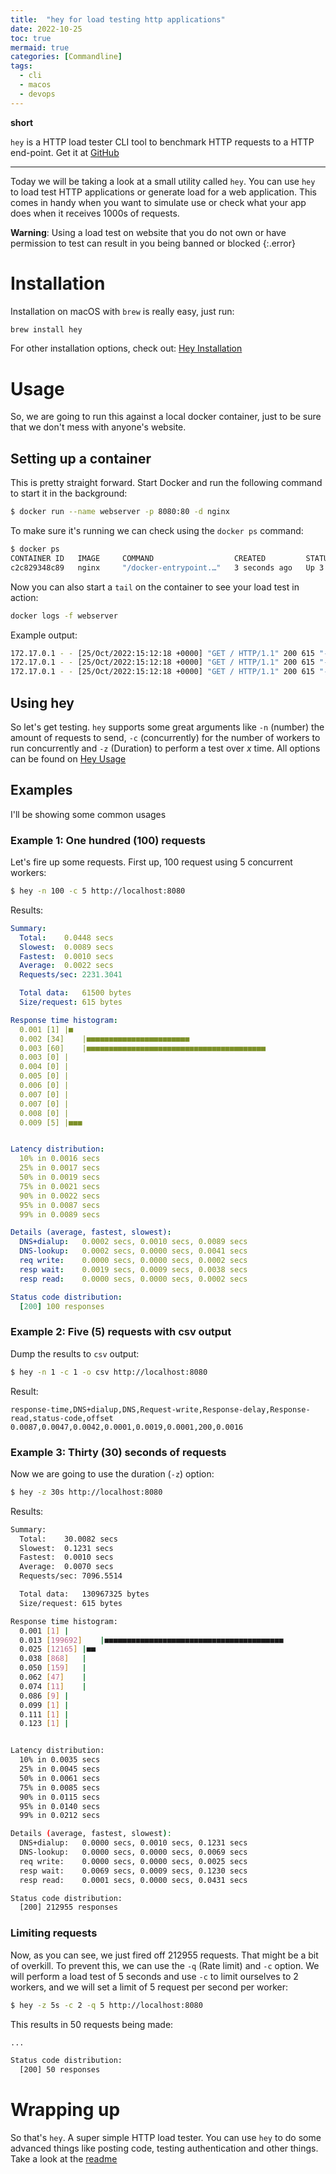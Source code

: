 ```yaml
---
title:  "hey for load testing http applications"
date: 2022-10-25
toc: true
mermaid: true
categories: [Commandline]
tags: 
  - cli
  - macos
  - devops
---
```


**short**

`hey` is a HTTP load tester CLI tool to benchmark HTTP requests to a HTTP end-point. Get it at [GitHub](https://github.com/rakyll/hey)

---

Today we will be taking a look at a small utility called `hey`. You can use `hey` to load test HTTP applications or generate load for a web application. This comes in handy when you want to simulate use or check what your app does when it receives 1000s of requests.

**Warning**: Using a load test on website that you do not own or have permission to test can result in you being banned or blocked
{:.error}

# Installation

Installation on macOS with `brew` is really easy, just run:

```bash
brew install hey
```

For other installation options, check out: [Hey Installation](https://github.com/rakyll/hey#installation)

# Usage

So, we are going to run this against a local docker container, just to be sure that we don't mess with anyone's website.

## Setting up a container

This is pretty straight forward. Start Docker and run the following command to start it in the background:

```bash
$ docker run --name webserver -p 8080:80 -d nginx
```

To make sure it's running we can check using the `docker ps` command:

```bash
$ docker ps
CONTAINER ID   IMAGE     COMMAND                  CREATED         STATUS         PORTS                                   NAMES
c2c829348c89   nginx     "/docker-entrypoint.…"   3 seconds ago   Up 3 seconds   0.0.0.0:8080->80/tcp, :::8080->80/tcp   webserver
```

Now you can also start a `tail` on the container to see your load test in action:

```bash
docker logs -f webserver
```

Example output:

```bash
172.17.0.1 - - [25/Oct/2022:15:12:18 +0000] "GET / HTTP/1.1" 200 615 "-" "hey/0.0.1" "-"
172.17.0.1 - - [25/Oct/2022:15:12:18 +0000] "GET / HTTP/1.1" 200 615 "-" "hey/0.0.1" "-"
172.17.0.1 - - [25/Oct/2022:15:12:18 +0000] "GET / HTTP/1.1" 200 615 "-" "hey/0.0.1" "-"
```

## Using hey

So let's get testing. `hey` supports some great arguments like `-n` (number) the amount of requests to send, `-c` (concurrently) for the number of workers to run concurrently and `-z` (Duration) to perform a test over *x* time.
All options can be found on [Hey Usage](https://github.com/rakyll/hey#usage)

## Examples

I'll be showing some common usages

### Example 1: One hundred (100) requests

Let's fire up some requests. First up, 100 request using 5 concurrent workers:

```bash
$ hey -n 100 -c 5 http://localhost:8080
```

Results:

```yaml
Summary:
  Total:	0.0448 secs
  Slowest:	0.0089 secs
  Fastest:	0.0010 secs
  Average:	0.0022 secs
  Requests/sec:	2231.3041

  Total data:	61500 bytes
  Size/request:	615 bytes

Response time histogram:
  0.001 [1]	|■
  0.002 [34]	|■■■■■■■■■■■■■■■■■■■■■■■
  0.003 [60]	|■■■■■■■■■■■■■■■■■■■■■■■■■■■■■■■■■■■■■■■■
  0.003 [0]	|
  0.004 [0]	|
  0.005 [0]	|
  0.006 [0]	|
  0.007 [0]	|
  0.007 [0]	|
  0.008 [0]	|
  0.009 [5]	|■■■


Latency distribution:
  10% in 0.0016 secs
  25% in 0.0017 secs
  50% in 0.0019 secs
  75% in 0.0021 secs
  90% in 0.0022 secs
  95% in 0.0087 secs
  99% in 0.0089 secs

Details (average, fastest, slowest):
  DNS+dialup:	0.0002 secs, 0.0010 secs, 0.0089 secs
  DNS-lookup:	0.0002 secs, 0.0000 secs, 0.0041 secs
  req write:	0.0000 secs, 0.0000 secs, 0.0002 secs
  resp wait:	0.0019 secs, 0.0009 secs, 0.0038 secs
  resp read:	0.0000 secs, 0.0000 secs, 0.0002 secs

Status code distribution:
  [200]	100 responses
```

### Example 2: Five (5) requests with csv output

Dump the results to `csv` output:

```bash
$ hey -n 1 -c 1 -o csv http://localhost:8080
```

Result:

```csv
response-time,DNS+dialup,DNS,Request-write,Response-delay,Response-read,status-code,offset
0.0087,0.0047,0.0042,0.0001,0.0019,0.0001,200,0.0016
```

### Example 3: Thirty (30) seconds of requests

Now we are going to use the duration (`-z`) option:

```bash
$ hey -z 30s http://localhost:8080
```

Results:

```bash
Summary:
  Total:	30.0082 secs
  Slowest:	0.1231 secs
  Fastest:	0.0010 secs
  Average:	0.0070 secs
  Requests/sec:	7096.5514

  Total data:	130967325 bytes
  Size/request:	615 bytes

Response time histogram:
  0.001 [1]	|
  0.013 [199692]	|■■■■■■■■■■■■■■■■■■■■■■■■■■■■■■■■■■■■■■■■
  0.025 [12165]	|■■
  0.038 [868]	|
  0.050 [159]	|
  0.062 [47]	|
  0.074 [11]	|
  0.086 [9]	|
  0.099 [1]	|
  0.111 [1]	|
  0.123 [1]	|


Latency distribution:
  10% in 0.0035 secs
  25% in 0.0045 secs
  50% in 0.0061 secs
  75% in 0.0085 secs
  90% in 0.0115 secs
  95% in 0.0140 secs
  99% in 0.0212 secs

Details (average, fastest, slowest):
  DNS+dialup:	0.0000 secs, 0.0010 secs, 0.1231 secs
  DNS-lookup:	0.0000 secs, 0.0000 secs, 0.0069 secs
  req write:	0.0000 secs, 0.0000 secs, 0.0025 secs
  resp wait:	0.0069 secs, 0.0009 secs, 0.1230 secs
  resp read:	0.0001 secs, 0.0000 secs, 0.0431 secs

Status code distribution:
  [200]	212955 responses
```

### Limiting requests 

Now, as you can see, we just fired off 212955 requests. That might be a bit of overkill. To prevent this, we can use the `-q` (Rate limit) and `-c` option. We will perform a load test of 5 seconds and use `-c` to limit ourselves to 2 workers, and we will set a limit of 5 request per second per worker:

```bash
$ hey -z 5s -c 2 -q 5 http://localhost:8080
```

This results in 50 requests being made:

```bash
...

Status code distribution:
  [200]	50 responses
```

# Wrapping up

So that's `hey`. A super simple HTTP load tester. You can use `hey` to do some advanced things like posting code, testing authentication and other things. Take a look at the [readme](https://github.com/rakyll/hey)

